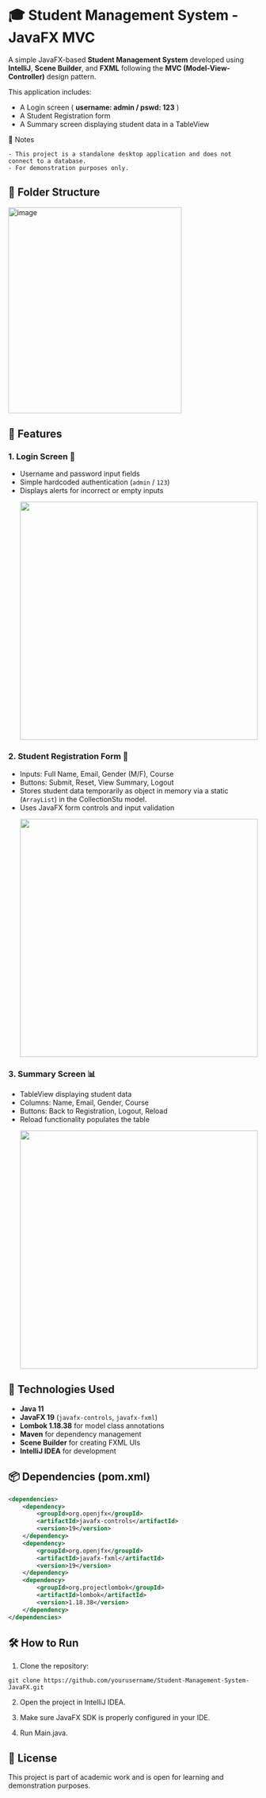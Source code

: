 # 🎓 Student Management System - JavaFX MVC

A simple JavaFX-based **Student Management System** developed using **IntelliJ**, **Scene Builder**, and **FXML** following the **MVC (Model-View-Controller)** design pattern.

This application includes:
- A Login screen ( **username: admin / pswd: 123** )
- A Student Registration form
- A Summary screen displaying student data in a TableView
  



📌  Notes

    - This project is a standalone desktop application and does not connect to a database.
    - For demonstration purposes only.


## 📁 Folder Structure
<img width="350" height="415" alt="image" src="https://github.com/user-attachments/assets/df797fb2-d50c-4c5a-a2e9-575928f2a69e" />


## 🚀 Features

### 1. Login Screen 🔐
- Username and password input fields
- Simple hardcoded authentication (`admin` / `123`)
- Displays alerts for incorrect or empty inputs
    <p align="left">
      <img src="https://github.com/user-attachments/assets/2681334f-62ba-4ee0-a60a-2ee1dee05477" width="480">
    </p>


### 2. Student Registration Form 📝
- Inputs: Full Name, Email, Gender (M/F), Course
- Buttons: Submit, Reset, View Summary, Logout
- Stores student data temporarily as object in memory via a static (`ArrayList`) in the CollectionStu model.
- Uses JavaFX form controls and input validation
    <p align="left">
      <img src="https://github.com/user-attachments/assets/dacbda47-3c1d-4803-9b98-8a772d24997f" width="480">
    </p>

### 3. Summary Screen 📊
- TableView displaying student data
- Columns: Name, Email, Gender, Course
- Buttons: Back to Registration, Logout, Reload
- Reload functionality populates the table
    <p align="left">
      <img src="https://github.com/user-attachments/assets/047f7aa4-5ebb-451b-a690-790856c9b2a8" width="480">
    </p>


## 🧰 Technologies Used

- **Java 11**
- **JavaFX 19** (`javafx-controls`, `javafx-fxml`)
- **Lombok 1.18.38** for model class annotations
- **Maven** for dependency management
- **Scene Builder** for creating FXML UIs
- **IntelliJ IDEA** for development



## 📦 Dependencies (pom.xml)

```xml
<dependencies>
    <dependency>
        <groupId>org.openjfx</groupId>
        <artifactId>javafx-controls</artifactId>
        <version>19</version>
    </dependency>
    <dependency>
        <groupId>org.openjfx</groupId>
        <artifactId>javafx-fxml</artifactId>
        <version>19</version>
    </dependency>
    <dependency>
        <groupId>org.projectlombok</groupId>
        <artifactId>lombok</artifactId>
        <version>1.18.38</version>
    </dependency>
</dependencies>
```

## 🛠️ How to Run

1. Clone the repository:
```
git clone https://github.com/yourusername/Student-Management-System-JavaFX.git
```
2. Open the project in IntelliJ IDEA.

3. Make sure JavaFX SDK is properly configured in your IDE.

3. Run Main.java.

## 📄 License

This project is part of academic work and is open for learning and demonstration purposes.
